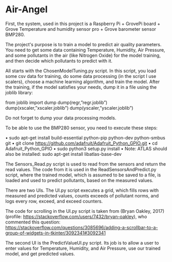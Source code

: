 # Air-Angel

First, the system, used in this project is a Raspberry Pi + GrovePi board + Grove Temperature and humidity sensor pro + Grove barometer sensor BMP280.

The project's purpose is to train a model to predict air quality parameters. You need to get some data containing Temperature, Humidity, Air Pressure, and some pollutants in the air (like Nitrogen Oxide) for the model training, and
then decide which pollutants to predict with it.

All starts with the ChosenModelTuning.py script. In this script, you load some csv data for training, do some data processing (in the script I use scalers), choose a machine learning
algorithm, and train the model. After the training, if the model satisfies your needs, dump it in a file using the joblib library:

from joblib import dump
dump(regr,”regr.joblib”)
dump(xscaler,”xscaler.joblib”)
dump(yscaler,”yscaler.joblib”)

Do not forget to dump your data processing models.

To be able to use the BMP280 sensor, you need to execute these steps:

•	sudo apt-get install build-essential python-pip python-dev python-smbus git
•	git clone https://github.com/adafruit/Adafruit_Python_GPIO.git
•	cd Adafruit_Python_GPIO
•	sudo python3 setup.py install
•	Note: ATLAS should also be installed: sudo apt-get install libatlas-base-dev

The Sensors_Read.py script is used to read from the sensors and return the read values. The code from it is used in the ReadSensorsAndPredict.py script, where the trained model,
which is assumed to be saved to a file, is loaded and used to predict pollutants, based on the measured values.

There are two UIs. The UI.py script executes a grid, which fills rows with measured and predicted values, counts exceeds of pollutant norms, and logs every row, exceed, and exceed counters.

The code for scrolling in the UI.py script is taken from (Bryan Oakley, 2017) (profile: https://stackoverflow.com/users/7432/bryan-oakley), who commented this question: https://stackoverflow.com/questions/3085696/adding-a-scrollbar-to-a-group-of-widgets-in-tkinter/3092341#3092341

The second UI is the PredictValueUI.py script. Its job is to allow a user to enter values for Temperature, Humidity, and Air Pressure, use our trained model, and get predicted values.
